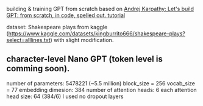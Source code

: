 building & training GPT from scratch based on [Andrej Karpathy: Let's build GPT: from scratch, in code, spelled out. tutorial](https://www.youtube.com/watch?v=kCc8FmEb1nY)

dataset: Shakespeare plays from kaggle (https://www.kaggle.com/datasets/kingburrito666/shakespeare-plays?select=alllines.txt) with slight modification.

## character-level Nano GPT (token level is comming soon).
number of parameters: 5478221 (~5.5 million)
block_size = 256
vocab_size = 77
embedding dimesion: 384
number of attention heads: 6
each attention head size: 64 (384/6)
I used no dropout layers 
